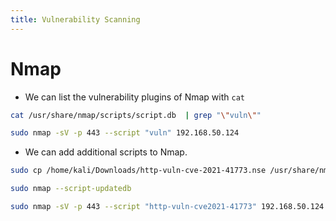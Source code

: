 ```yaml
---
title: Vulnerability Scanning
---
```

# Nmap
- We can list the vulnerability plugins of Nmap with `cat`
```zsh
cat /usr/share/nmap/scripts/script.db  | grep "\"vuln\"" 

sudo nmap -sV -p 443 --script "vuln" 192.168.50.124
```
- We can add additional scripts to Nmap.
```zsh 
sudo cp /home/kali/Downloads/http-vuln-cve-2021-41773.nse /usr/share/nmap/scripts/http-vuln-cve2021-41773.nse

sudo nmap --script-updatedb

sudo nmap -sV -p 443 --script "http-vuln-cve2021-41773" 192.168.50.124
```
